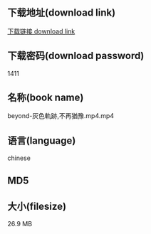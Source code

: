 ## 下载地址(download link)
[下载链接 download link](https://voluble-croquembouche-d321dc.netlify.app/?s=beyond-%E7%81%B0%E8%89%B2%E8%BB%8C%E8%B7%A1%2C%E4%B8%8D%E5%86%8D%E7%8C%B6%E8%B1%AB.mp4)

## 下载密码(download password)
1411

## 名称(book name)
beyond-灰色軌跡,不再猶豫.mp4.mp4

## 语言(language)
chinese

## MD5


## 大小(filesize)
26.9 MB
